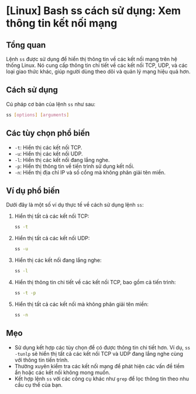 # [Linux] Bash ss cách sử dụng: Xem thông tin kết nối mạng

## Tổng quan
Lệnh `ss` được sử dụng để hiển thị thông tin về các kết nối mạng trên hệ thống Linux. Nó cung cấp thông tin chi tiết về các kết nối TCP, UDP, và các loại giao thức khác, giúp người dùng theo dõi và quản lý mạng hiệu quả hơn.

## Cách sử dụng
Cú pháp cơ bản của lệnh `ss` như sau:

```bash
ss [options] [arguments]
```

## Các tùy chọn phổ biến
- `-t`: Hiển thị các kết nối TCP.
- `-u`: Hiển thị các kết nối UDP.
- `-l`: Hiển thị các kết nối đang lắng nghe.
- `-p`: Hiển thị thông tin về tiến trình sử dụng kết nối.
- `-n`: Hiển thị địa chỉ IP và số cổng mà không phân giải tên miền.

## Ví dụ phổ biến
Dưới đây là một số ví dụ thực tế về cách sử dụng lệnh `ss`:

1. Hiển thị tất cả các kết nối TCP:
   ```bash
   ss -t
   ```

2. Hiển thị tất cả các kết nối UDP:
   ```bash
   ss -u
   ```

3. Hiển thị các kết nối đang lắng nghe:
   ```bash
   ss -l
   ```

4. Hiển thị thông tin chi tiết về các kết nối TCP, bao gồm cả tiến trình:
   ```bash
   ss -t -p
   ```

5. Hiển thị tất cả các kết nối mà không phân giải tên miền:
   ```bash
   ss -n
   ```

## Mẹo
- Sử dụng kết hợp các tùy chọn để có được thông tin chi tiết hơn. Ví dụ, `ss -tunlp` sẽ hiển thị tất cả các kết nối TCP và UDP đang lắng nghe cùng với thông tin tiến trình.
- Thường xuyên kiểm tra các kết nối mạng để phát hiện các vấn đề tiềm ẩn hoặc các kết nối không mong muốn.
- Kết hợp lệnh `ss` với các công cụ khác như `grep` để lọc thông tin theo nhu cầu cụ thể của bạn.